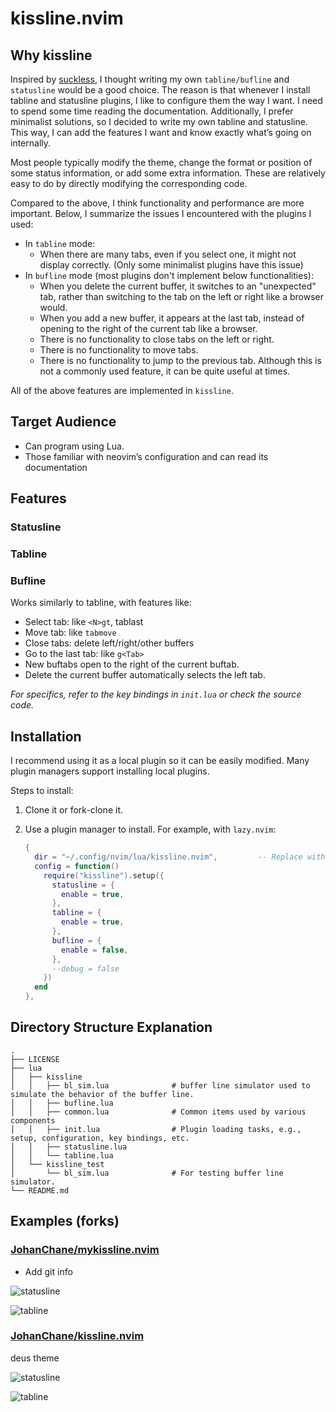 # kissline.nvim

## Why kissline

Inspired by [suckless](https://suckless.org/), I thought writing my own `tabline/bufline` and `statusline` would be a good choice. The reason is that whenever I install tabline and statusline plugins, I like to configure them the way I want. I need to spend some time reading the documentation. Additionally, I prefer minimalist solutions, so I decided to write my own tabline and statusline. This way, I can add the features I want and know exactly what’s going on internally.

Most people typically modify the theme, change the format or position of some status information, or add some extra information. These are relatively easy to do by directly modifying the corresponding code.

Compared to the above, I think functionality and performance are more important. Below, I summarize the issues I encountered with the plugins I used:
-   In `tabline` mode:
    -   When there are many tabs, even if you select one, it might not display correctly. (Only some minimalist plugins have this issue)
-   In `bufline` mode (most plugins don't implement below functionalities):
    -   When you delete the current buffer, it switches to an "unexpected" tab, rather than switching to the tab on the left or right like a browser would.
    -   When you add a new buffer, it appears at the last tab, instead of opening to the right of the current tab like a browser.
    -   There is no functionality to close tabs on the left or right.
    -   There is no functionality to move tabs.
    -   There is no functionality to jump to the previous tab. Although this is not a commonly used feature, it can be quite useful at times.

All of the above features are implemented in `kissline`.

## Target Audience

- Can program using Lua.
- Those familiar with neovim’s configuration and can read its documentation

## Features

### Statusline

### Tabline

### Bufline

Works similarly to tabline, with features like:

- Select tab: like `<N>gt`, tablast
- Move tab: like `tabmove`
- Close tabs: delete left/right/other buffers
- Go to the last tab: like `g<Tab>`
- New buftabs open to the right of the current buftab.
- Delete the current buffer automatically selects the left tab.

*For specifics, refer to the key bindings in `init.lua` or check the source code.*

## Installation

I recommend using it as a local plugin so it can be easily modified. Many plugin managers support installing local plugins.

Steps to install:

1. Clone it or fork-clone it.
2. Use a plugin manager to install. For example, with `lazy.nvim`:

    ```lua
    {
      dir = "~/.config/nvim/lua/kissline.nvim",         -- Replace with your cloned kissline directory
      config = function()
        require("kissline").setup({
          statusline = {
            enable = true,
          },
          tabline = {
            enable = true,
          },
          bufline = {
            enable = false,
          },
          --debug = false
        })
      end
    },
    ```

## Directory Structure Explanation

```
.
├── LICENSE
├── lua
│   ├── kissline
│   │   ├── bl_sim.lua              # buffer line simulator used to simulate the behavior of the buffer line.
│   │   ├── bufline.lua
│   │   ├── common.lua              # Common items used by various components
│   │   ├── init.lua                # Plugin loading tasks, e.g., setup, configuration, key bindings, etc.
│   │   ├── statusline.lua
│   │   └── tabline.lua
│   └── kissline_test
│       └── bl_sim.lua              # For testing buffer line simulator.
└── README.md
```

## Examples (forks)

### [JohanChane/mykissline.nvim](https://github.com/JohanChane/mykissline.nvim)

-   Add git info

![statusline](https://github.com/JohanChane/mykissline.nvim/assets/26107760/997bd410-7ec5-4c91-b27a-3e8aad280aeb)

![tabline](https://github.com/JohanChane/mykissline.nvim/assets/26107760/e11d6fc5-0f99-4534-b461-6f1258407456)

### [JohanChane/kissline.nvim](https://github.com/JohanChane/kissline.nvim)

deus theme

![statusline](https://github.com/JohanChane/kissline.nvim/assets/26107760/4a3984da-9d63-486c-bcac-94a8a0f66de3)

![tabline](https://github.com/JohanChane/kissline.nvim/assets/26107760/ca563c2c-397f-4574-b723-6edff0139734)
